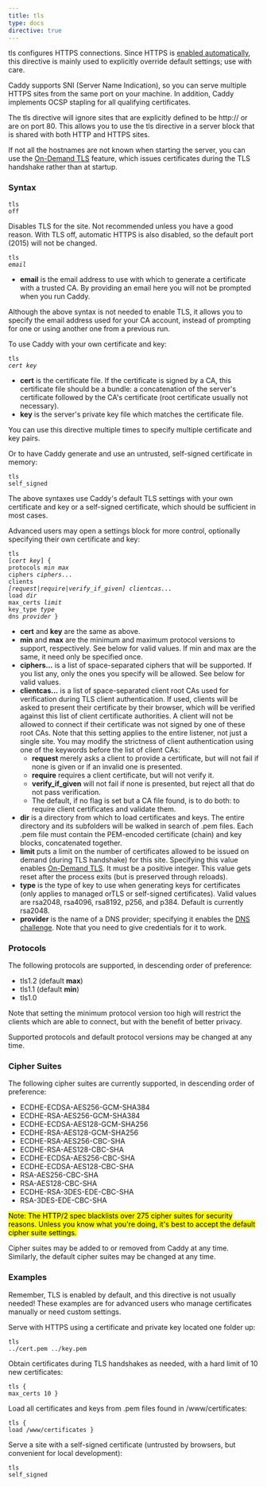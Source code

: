 ```yaml
---
title: tls
type: docs
directive: true
---
```


tls configures HTTPS connections. Since HTTPS is [enabled automatically](/docs/automatic-https), this directive is mainly used to explicitly override default settings; use with care.

Caddy supports SNI (Server Name Indication), so you can serve multiple HTTPS sites from the same port on your machine. In addition, Caddy implements OCSP stapling for all qualifying certificates.

The tls directive will ignore sites that are explicitly defined to be http:// or are on port 80\. This allows you to use the tls directive in a server block that is shared with both HTTP and HTTPS sites.

If not all the hostnames are not known when starting the server, you can use the [On-Demand TLS](/docs/automatic-https#on-demand-tls) feature, which issues certificates during the TLS handshake rather than at startup.

### Syntax

<code class="block"><span class="hl-directive">tls</span> <span class="hl-arg">off</span></code>

Disables TLS for the site. Not recommended unless you have a good reason. With TLS off, automatic HTTPS is also disabled, so the default port (2015) will not be changed.

<code class="block"><span class="hl-directive">tls</span> <span class="hl-arg"><i>email</i></span></code>

*   **email** is the email address to use with which to generate a certificate with a trusted CA. By providing an email here you will not be prompted when you run Caddy.

Although the above syntax is not needed to enable TLS, it allows you to specify the email address used for your CA account, instead of prompting for one or using another one from a previous run.

To use Caddy with your own certificate and key:

<code class="block"><span class="hl-directive">tls</span> <span class="hl-arg"><i>cert key</i></span></code>

*   **cert** is the certificate file. If the certificate is signed by a CA, this certificate file should be a bundle: a concatenation of the server's certificate followed by the CA's certificate (root certificate usually not necessary).
*   **key** is the server's private key file which matches the certificate file.

You can use this directive multiple times to specify multiple certificate and key pairs.

Or to have Caddy generate and use an untrusted, self-signed certificate in memory:

<code class="block"><span class="hl-directive">tls</span> <span class="hl-arg">self_signed</span></code>

The above syntaxes use Caddy's default TLS settings with your own certificate and key or a self-signed certificate, which should be sufficient in most cases.

Advanced users may open a settings block for more control, optionally specifying their own certificate and key:

<code class="block"><span class="hl-directive">tls</span> <span class="hl-arg">[<i>cert key</i>]</span> {
    <span class="hl-subdirective">protocols</span> <i>min max</i>
    <span class="hl-subdirective">ciphers</span>   <i>ciphers...</i>
    <span class="hl-subdirective">clients</span>   <i>[request|require|verify_if_given]</span> clientcas...</i>
	<span class="hl-subdirective">load</span>      <i>dir</i>
	<span class="hl-subdirective">max_certs</span> <i>limit</i>
	<span class="hl-subdirective">key_type</span>  <i>type</i>
	<span class="hl-subdirective">dns</span>       <i>provider</i>
}</code>

*   **cert** and **key** are the same as above.
*   **min** and **max** are the minimum and maximum protocol versions to support, respectively. See below for valid values. If min and max are the same, it need only be specified once.
*   **ciphers...** is a list of space-separated ciphers that will be supported. If you list any, only the ones you specify will be allowed. See below for valid values.
*   **clientcas...** is a list of space-separated client root CAs used for verification during TLS client authentication. If used, clients will be asked to present their certificate by their browser, which will be verified against this list of client certificate authorities. A client will not be allowed to connect if their certificate was not signed by one of these root CAs. Note that this setting applies to the entire listener, not just a single site. You may modify the strictness of client authentication using one of the keywords before the list of client CAs:
    *   **request** merely asks a client to provide a certificate, but will not fail if none is given or if an invalid one is presented.
    *   **require** requires a client certificate, but will not verify it.
    *   **verify_if_given** will not fail if none is presented, but reject all that do not pass verification.
    *   The default, if no flag is set but a CA file found, is to do both: to require client certificates and validate them.
*   **dir** is a directory from which to load certificates and keys. The entire directory and its subfolders will be walked in search of .pem files. Each .pem file must contain the PEM-encoded certificate (chain) and key blocks, concatenated together.
*   **limit** puts a limit on the number of certificates allowed to be issued on demand (during TLS handshake) for this site. Specifying this value enables [On-Demand TLS](/docs/automatic-https#on-demand). It must be a positive integer. This value gets reset after the process exits (but is preserved through reloads).
*   **type** is the type of key to use when generating keys for certificates (only applies to managed orTLS or self-signed certificates). Valid values are rsa2048, rsa4096, rsa8192, p256, and p384\. Default is currently rsa2048.
*   **provider** is the name of a DNS provider; specifying it enables the [DNS challenge](/docs/automatic-https#dns-challenge). Note that you need to give credentials for it to work.

### Protocols

The following protocols are supported, in descending order of preference:

*   tls1.2 (default **max**)
*   tls1.1 (default **min**)
*   tls1.0

Note that setting the minimum protocol version too high will restrict the clients which are able to connect, but with the benefit of better privacy.

Supported protocols and default protocol versions may be changed at any time.

### Cipher Suites

The following cipher suites are currently supported, in descending order of preference:

*   ECDHE-ECDSA-AES256-GCM-SHA384
*   ECDHE-RSA-AES256-GCM-SHA384
*   ECDHE-ECDSA-AES128-GCM-SHA256
*   ECDHE-RSA-AES128-GCM-SHA256
*   ECDHE-RSA-AES256-CBC-SHA
*   ECDHE-RSA-AES128-CBC-SHA
*   ECDHE-ECDSA-AES256-CBC-SHA
*   ECDHE-ECDSA-AES128-CBC-SHA
*   RSA-AES256-CBC-SHA
*   RSA-AES128-CBC-SHA
*   ECDHE-RSA-3DES-EDE-CBC-SHA
*   RSA-3DES-EDE-CBC-SHA

<mark class="block">Note: The HTTP/2 spec blacklists over 275 cipher suites for security reasons. Unless you know what you're doing, it's best to accept the default cipher suite settings.</mark>

Cipher suites may be added to or removed from Caddy at any time. Similarly, the default cipher suites may be changed at any time.


### Examples

Remember, TLS is enabled by default, and this directive is not usually needed! These examples are for advanced users who manage certificates manually or need custom settings.


Serve with HTTPS using a certificate and private key located one folder up:

<code class="block"><span class="hl-directive">tls</span> <span class="hl-arg">../cert.pem ../key.pem</span></code>

Obtain certificates during TLS handshakes as needed, with a hard limit of 10 new certificates:

<code class="block"><span class="hl-directive">tls</span> {
	<span class="hl-subdirective">max_certs</span> 10
}</code>

Load all certificates and keys from .pem files found in /www/certificates:

<code class="block"><span class="hl-directive">tls</span> {
	<span class="hl-subdirective">load</span> /www/certificates
}</code>

Serve a site with a self-signed certificate (untrusted by browsers, but convenient for local development):

<code class="block"><span class="hl-directive">tls</span> <span class="hl-arg">self_signed</span></code>
